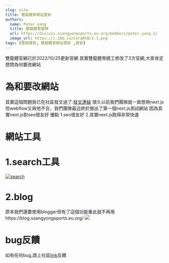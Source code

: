 ```yaml
---
slug: site
title: 雙龍體育網站更新
authors:
  name: Peter yang
  title: 雙龍體育團隊
  url: https://discuss.ssangyongsports.eu.org/members/peter-yang.1/
  image_url: https://i.ibb.co/LxrqRtB/1-1.png
tags: [雙龍體育, 雙龍體育網站更新 ,更新]
---
```

雙龍體官網已於2022/10/25更新官網
其實雙龍體育總工修改了3次官網,大家肯定想問為何要改網站
# 為和要改網站
其實這個問題我已在社區發文過了:[發文連結](https://discuss.ssangyongsports.eu.org/threads/%E6%96%B0%E7%B6%B2%E7%AB%99%E6%B8%AC%E8%A9%A6%E4%B8%AD.20/#post-78 "發文連結")
很久以前我們團隊就一直想用next.js但webflow又與他不合，我們團隊最近終於做出了第一個next.js測試網站
因為其實next.js對seo很友好
優點
1.seo很友好
2.其實next.js跑得非常快速
# 網站工具
# 1.search工具
[![search](https://ssangyongsports.github.io/imgss/%E6%93%B7%E5%8F%96.JPG "search")](https://ssangyongsports.github.io/imgss/%E6%93%B7%E5%8F%96.JPG "search")
# 2.blog
原本我們還要使用blogger但有了這個功能重此就不再用https://blog.ssangyongsports.eu.org/
[![](https://i.ibb.co/YbvxY6Z/image.jpg)](https://i.ibb.co/YbvxY6Z/image.jpg)
# bug反饋
如有任何bug,請上社區[link](https://discuss.ssangyongsports.eu.org/threads/%E6%96%B0%E7%B6%B2%E7%AB%99%E6%B8%AC%E8%A9%A6%E4%B8%AD.20/ "link")反饋
